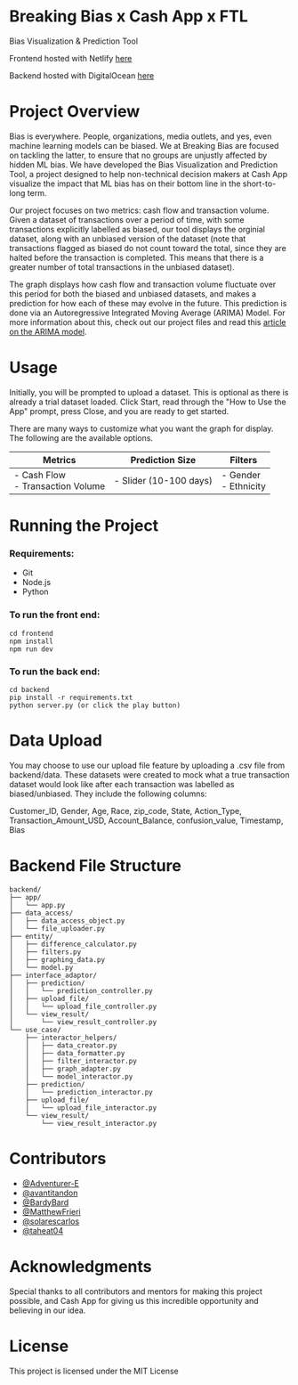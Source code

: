 # Breaking Bias x Cash App x FTL

Bias Visualization & Prediction Tool

Frontend hosted with Netlify [here](https://superlative-entremet-ffedcc.netlify.app)

Backend hosted with DigitalOcean [here](https://breakingbiasbigboss.zapto.org/)

# Project Overview

Bias is everywhere. People, organizations, media outlets, and yes, even machine learning models can be biased. We at Breaking Bias are focused on tackling the latter, to ensure that no groups are unjustly affected by hidden ML bias. We have developed the Bias Visualization and Prediction Tool, a project designed to help non-technical decision makers at Cash App visualize the impact that ML bias has on their bottom line in the short-to-long term.

Our project focuses on two metrics: cash flow and transaction volume. Given a dataset of transactions over a period of time, with some transactions explicitly labelled as biased, our tool displays the orginial dataset, along with an unbiased version of the dataset (note that transactions flagged as biased do not count toward the total, since they are halted before the transaction is completed. This means that there is a greater number of total transactions in the unbiased dataset).

The graph displays how cash flow and transaction volume fluctuate over this period for both the biased and unbiased datasets, and makes a prediction for how each of these may evolve in the future. This prediction is done via an Autoregressive Integrated Moving Average (ARIMA) Model. For more information about this, check out our project files and read this [article on the ARIMA model](https://www.investopedia.com/terms/a/autoregressive-integrated-moving-average-arima.asp).

# Usage

Initially, you will be prompted to upload a dataset. This is optional as there is already a trial dataset loaded.
Click Start, read through the "How to Use the App" prompt, press Close, and you are ready to get started.

There are many ways to customize what you want the graph for display. The following are the available options.

| Metrics                                | Prediction Size        | Filters                    |
| -------------------------------------- | ---------------------- | -------------------------- |
| - Cash Flow <br/> - Transaction Volume | - Slider (10-100 days) | - Gender <br/> - Ethnicity |

# Running the Project

### Requirements:

- Git
- Node.js
- Python

### To run the front end:

```
cd frontend
npm install
npm run dev
```

### To run the back end:

```
cd backend
pip install -r requirements.txt
python server.py (or click the play button)
```

# Data Upload

You may choose to use our upload file feature by uploading a .csv file from backend/data. These datasets were created to mock what a true transaction dataset would look like after each transaction was labelled as biased/unbiased. They include the following columns:

Customer_ID, Gender, Age, Race, zip_code, State, Action_Type, Transaction_Amount_USD, Account_Balance, confusion_value, Timestamp, Bias

# Backend File Structure

```
backend/
├── app/
│   └── app.py
├── data_access/
│   ├── data_access_object.py
│   └── file_uploader.py
├── entity/
│   ├── difference_calculator.py
│   ├── filters.py
│   ├── graphing_data.py
│   └── model.py
├── interface_adaptor/
│   ├── prediction/
│   │   └── prediction_controller.py
│   ├── upload_file/
│   │   └── upload_file_controller.py
│   └── view_result/
│       └── view_result_controller.py
└── use_case/
    ├── interactor_helpers/
    │   ├── data_creator.py
    │   ├── data_formatter.py
    │   ├── filter_interactor.py
    │   ├── graph_adapter.py
    │   └── model_interactor.py
    ├── prediction/
    │   └── prediction_interactor.py
    ├── upload_file/
    │   └── upload_file_interactor.py
    └── view_result/
        └── view_result_interactor.py
```

# Contributors

- [@Adventurer-E](https://github.com/Adventurer-E)
- [@avantitandon](https://github.com/avantitandon)
- [@BardyBard](https://github.com/BardyBard)
- [@MatthewFrieri](https://github.com/MatthewFrieri)
- [@solarescarlos](https://github.com/solarescarlos)
- [@taheat04](https://github.com/taheat04)

# Acknowledgments

Special thanks to all contributors and mentors for making this project possible, and Cash App for giving us this incredible opportunity and believing in our idea.

# License

This project is licensed under the MIT License
